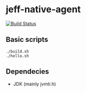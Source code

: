 # jeff-native-agent

[![Build Status](https://travis-ci.org/pawelprazak/jeff-native-agent.svg?branch=master)](https://travis-ci.org/pawelprazak/jeff-native-agent)

## Basic scripts

    ./build.sh
    ./hello.sh

## Dependecies

- JDK (mainly jvmti.h)